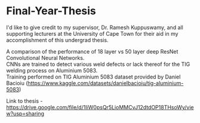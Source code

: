 # Final-Year-Thesis
I'd like to give credit to my supervisor, Dr. Ramesh Kuppuswamy, and all supporting lecturers at the University of Cape Town for their aid in my accomplishment of this undergrad thesis.

A comparison of the performance of 18 layer vs 50 layer deep ResNet Convolutional Neural Networks.  
CNNs are trained to detect various weld defects or lack thereof for the TIG welding process on Aluminium 5083.  
Training performed on TIG Aluminium 5083 dataset provided by Daniel Bacioiu (https://www.kaggle.com/datasets/danielbacioiu/tig-aluminium-5083)  

Link to thesis - https://drive.google.com/file/d/1IiW0psQr5LioMMCvJ12dtdOP18THsoWy/view?usp=sharing

